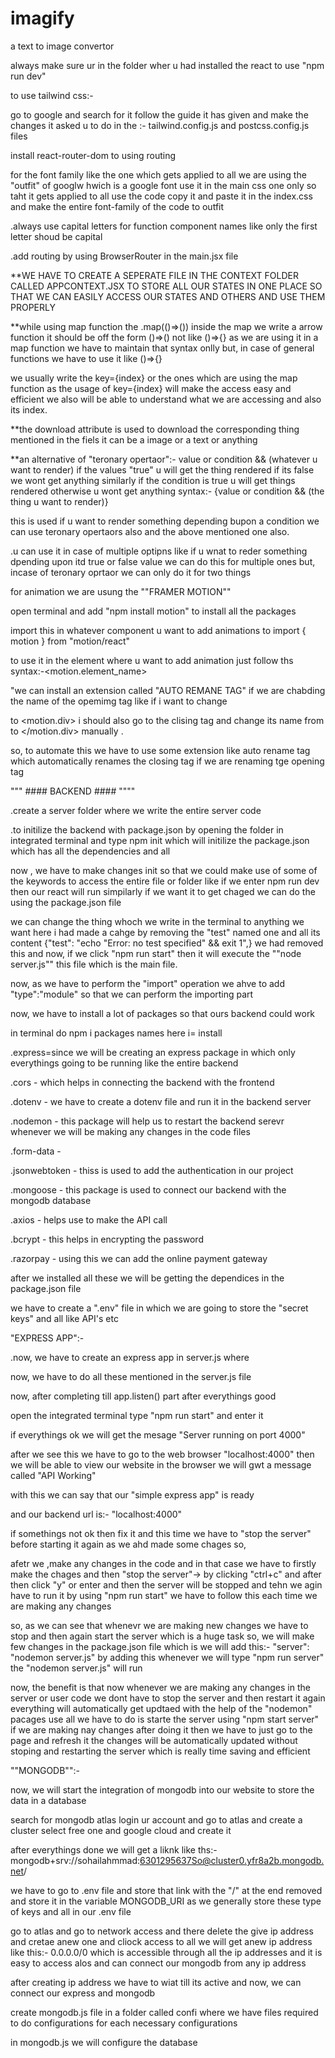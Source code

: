 # imagify
a text to image convertor

always make sure ur in the folder wher u had installed the react to use "npm run dev"

to use tailwind css:-

go to google and search for it follow the guide it has given and make the changes it asked u to do in the :-
tailwind.config.js and postcss.config.js files

install react-router-dom to using routing

for the font family like the one which gets applied to all we are using the "outfit" of googlw hwich is a google font use it in the main css one only so taht it gets applied to all
use the code copy it and paste it in the index.css and make the entire font-family of the code to outfit

.always use capital letters for function component names like only the first letter shoud be capital

.add routing by using BrowserRouter in the main.jsx file

**WE HAVE TO CREATE A SEPERATE FILE IN THE CONTEXT FOLDER CALLED APPCONTEXT.JSX TO STORE ALL OUR STATES IN ONE PLACE SO THAT WE CAN EASILY ACCESS OUR STATES AND OTHERS AND USE THEM PROPERLY

**while using map function the .map(()=>()) inside the map we write a arrow function it should be off the form ()=>() not like ()=>{} as we are using it in a map function we have to maintain that syntax onlly but, in case of general functions we have to use it like ()=>{}

we usually write the key={index} or the ones which are using the map function as the usage of key={index} will make the access easy and efficient we also will be able to understand what we are accessing and also its index.

**the download attribute is used to download the corresponding thing mentioned in the fiels it can be a image or a text or anything

**an alternative of "teronary opertaor":- value or condition && (whatever u want to render) if the values "true" u will get the thing rendered if its false we wont get anything similarly if the condition is true u will get things rendered otherwise u wont get anything syntax:- {value or condition && (the thing u want to render)}

this is used if u want to render something depending bupon a condition we can use teronary opertaors also and the above mentioned one also.

.u can use it in case of multiple optipns like if u wnat to reder something dpending upon itd true or false value we can do this for multiple ones but, incase of teronary oprtaor we can only do it for two things

for animation we are usung the ""FRAMER MOTION"" 

open terminal and add "npm install motion" to install all the packages

import this in whatever component u want to add animations to import { motion } from "motion/react"

to use it in the element where u want to add animation just follow ths syntax:-<motion.element_name>

"we can install an extension called "AUTO REMANE TAG" if we are chabding the name of the opemimg tag like if i want to change <div> to <motion.div> i should also go to the clising tag and change its name from </div> to </motion.div> manually .

so, to automate this we have to use some extension like auto rename tag which automatically renames the closing tag if we are renaming tge opening tag




"""  #### BACKEND #### """"


.create a server folder where we write the entire server code

.to initilize  the backend with package.json by opening the folder in integrated terminal and type npm init which will initilize the package.json which has all the dependencies and all

now , we have to make changes init so that we could make use of some of the keywords to access the entire file or folder like if we enter npm run dev then our react will run simpilarly if we want it to get chaged we can do the using the package.json file 

we can change the thing whoch we write in the terminal to anything we want here i had made a cahge by removing the "test" named one and all its content {"test": "echo \"Error: no test specified\" && exit 1",} we had removed this and now, if we click "npm run start" then it will execute the ""node server.js"" this file which is the main file.

now, as we have to perform the "import" operation we ahve to add "type":"module" so that we can perform the importing part

now, we have to install a lot of packages so that ours backend could work

in terminal do npm i packages names here i= install

.express=since we will be creating an express package in which only everythings going to be running like the entire backend

.cors - which helps in connecting the backend with the frontend

.dotenv - we have to create a dotenv file and run it in the backend server

.nodemon - this package will help us to restart the backend serevr whenever we will be making any changes in the code files

.form-data - 

.jsonwebtoken - thiss is used to add the authentication in our project

.mongoose - this package is used to connect our backend with the mongodb database

.axios - helps use to make the API call

.bcrypt - this helps in encrypting the password

.razorpay - using this we can add the online payment gateway

after we installed all these we will be getting the dependices in the package.json file

we have to create a ".env" file in which we are going to store the "secret keys" and all like API's etc

"EXPRESS APP":-

.now, we have to create an express app in server.js where 

now, we have to do all these mentioned in the server.js file

now, after completing till app.listen() part after everythings good 

open the integrated terminal type "npm run start" and enter it 

if everythings ok we will get the mesage "Server running on port 4000"

after we see this we have to go to the web browser "localhost:4000"
then we will be able to view our website in the browser we will gwt a message called "API Working"

with this we can say that our "simple express app" is ready

and our backend url is:- "localhost:4000"

if somethings not ok then fix it and this time we have to "stop the server"  before starting it again as we ahd made some chages so, 

afetr we ,make any changes in the code and in that case we have to firstly make the chages and then "stop the server"-> by clicking "ctrl+c" and after then click "y" or enter and then the server will be stopped and tehn we agin have to run it by using "npm run start" we have to follow this each time we are making any changes


so, as we can see that whenevr we are making new changes we have to stop and then again start the server which is a huge task so, we will make few changes in the package.json file which is we will add this:- "server": "nodemon server.js" by adding this whenever we will type "npm run server" the "nodemon server.js" will run 

now, the benefit is that now whenever we are making any changes in the server or user code we dont have to stop the server and then restart it again everything will automatically get updtaed with the help of the "nodemon" pacages use all we have to do is starte the server using "npm start server" if we are making nay changes after doing it then we have to just go to the page and refresh it the changes will be automatically updated without stoping and restarting the server which is really time saving and efficient 

""MONGODB"":-

now, we will start the integration of mongodb into our website to store the data in a database

search for mongodb atlas
login ur account
and go to atlas and create a cluster select free one and google cloud and create it

after everythings done we will get a liknk like ths:- mongodb+srv://sohailahmmad:6301295637So@cluster0.yfr8a2b.mongodb.net/

we have to go to .env file and store that link with the "/" at the end removed and store it in the variable MONGODB_URI
as we generally store these type of keys and all in our .env file

go to atlas and go to network access and there delete the give ip address and cretae  anew one and cliock access to all we will get  anew ip address like this:- 0.0.0.0/0 which is accessible through all the ip addresses and it is easy to access alos and can connect our mongodb from any ip address

after creating ip address we have to wiat till its active and now, we can connect our express and mongodb

create mongodb.js file in a folder called confi where we have files required to do configurations for each necessary configurations

in mongodb.js we will configure the database
